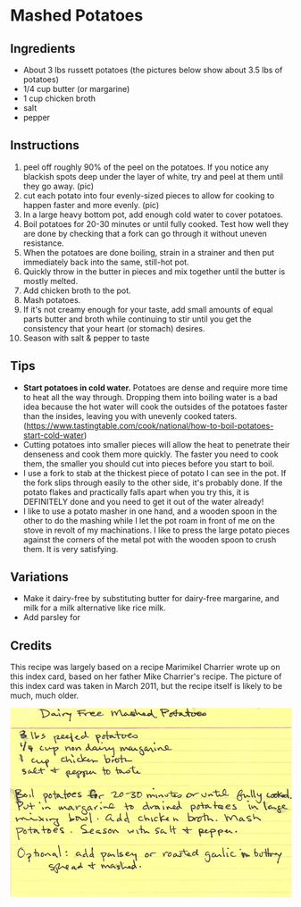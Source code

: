 # Mashed Potatoes


## Ingredients

* About 3 lbs russett potatoes (the pictures below show about 3.5 lbs of potatoes)
* 1/4 cup butter (or margarine)
* 1 cup chicken broth
* salt
* pepper


## Instructions

1. peel off roughly 90% of the peel on the potatoes. If you notice any blackish spots deep under the layer of white, try and peel at them until they go away. (pic)
1. cut each potato into four evenly-sized pieces to allow for cooking to happen faster and more evenly. (pic)
1. In a large heavy bottom pot, add enough cold water to cover potatoes.
1. Boil potatoes for 20-30 minutes or until fully cooked. Test how well they are done by checking that a fork can go through it without uneven resistance.
1. When the potatoes are done boiling, strain in a strainer and then put immediately back into the same, still-hot pot.
1. Quickly throw in the butter in pieces and mix together until the butter is mostly melted.
1. Add chicken broth to the pot.
1. Mash potatoes.
1. If it's not creamy enough for your taste, add small amounts of equal parts butter and broth while continuing to stir until you get the consistency that your heart (or stomach) desires.
1. Season with salt & pepper to taste


## Tips

- **Start potatoes in cold water.** Potatoes are dense and require more time to heat all the way through. Dropping them into boiling water is a bad idea because the hot water will cook the outsides of the potatoes faster than the insides, leaving you with unevenly cooked taters. (https://www.tastingtable.com/cook/national/how-to-boil-potatoes-start-cold-water)
- Cutting potatoes into smaller pieces will allow the heat to penetrate their denseness and cook them more quickly. The faster you need to cook them, the smaller you should cut into pieces before you start to boil.
- I use a fork to stab at the thickest piece of potato I can see in the pot. If the fork slips through easily to the other side, it's probably done. If the potato flakes and practically falls apart when you try this, it is DEFINITELY done and you need to get it out of the water already!
- I like to use a potato masher in one hand, and a wooden spoon in the other to do the mashing while I let the pot roam in front of me on the stove in revolt of my machinations. I like to press the large potato pieces against the corners of the metal pot with the wooden spoon to crush them. It is very satisfying.


## Variations

- Make it dairy-free by substituting butter for dairy-free margarine, and milk for a milk alternative like rice milk.
- Add parsley for




## Credits

This recipe was largely based on a recipe Marimikel Charrier wrote up on this index card, based on her father Mike Charrier's recipe. The picture of this index card was taken in March 2011, but the recipe itself is likely to be much, much older.

![the original index card recipe](../images/mashed_potatoes_recipe_2011_03_13_18_35_23.jpg)
